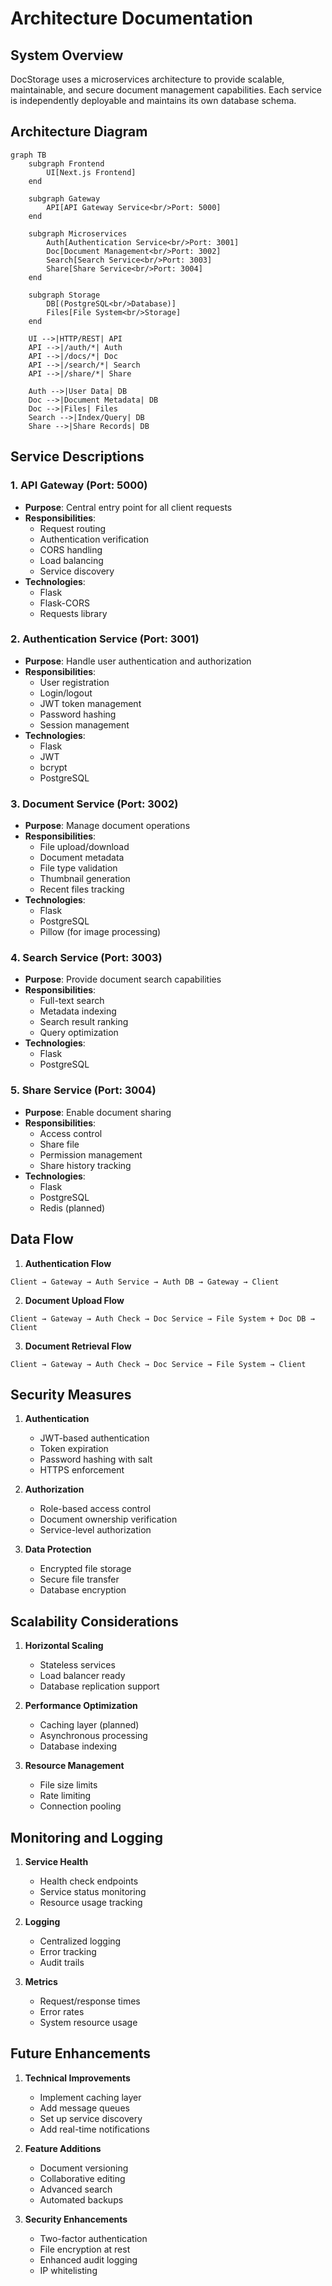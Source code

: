 # Architecture Documentation

## System Overview

DocStorage uses a microservices architecture to provide scalable, maintainable, and secure document management capabilities. Each service is independently deployable and maintains its own database schema.

## Architecture Diagram
```mermaid
graph TB
    subgraph Frontend
        UI[Next.js Frontend]
    end

    subgraph Gateway
        API[API Gateway Service<br/>Port: 5000]
    end

    subgraph Microservices
        Auth[Authentication Service<br/>Port: 3001]
        Doc[Document Management<br/>Port: 3002]
        Search[Search Service<br/>Port: 3003]
        Share[Share Service<br/>Port: 3004]
    end

    subgraph Storage
        DB[(PostgreSQL<br/>Database)]
        Files[File System<br/>Storage]
    end

    UI -->|HTTP/REST| API
    API -->|/auth/*| Auth
    API -->|/docs/*| Doc
    API -->|/search/*| Search
    API -->|/share/*| Share

    Auth -->|User Data| DB
    Doc -->|Document Metadata| DB
    Doc -->|Files| Files
    Search -->|Index/Query| DB
    Share -->|Share Records| DB
```

## Service Descriptions

### 1. API Gateway (Port: 5000)
- **Purpose**: Central entry point for all client requests
- **Responsibilities**:
  - Request routing
  - Authentication verification
  - CORS handling
  - Load balancing
  - Service discovery
- **Technologies**:
  - Flask
  - Flask-CORS
  - Requests library

### 2. Authentication Service (Port: 3001)
- **Purpose**: Handle user authentication and authorization
- **Responsibilities**:
  - User registration
  - Login/logout
  - JWT token management
  - Password hashing
  - Session management
- **Technologies**:
  - Flask
  - JWT
  - bcrypt
  - PostgreSQL

### 3. Document Service (Port: 3002)
- **Purpose**: Manage document operations
- **Responsibilities**:
  - File upload/download
  - Document metadata
  - File type validation
  - Thumbnail generation
  - Recent files tracking
- **Technologies**:
  - Flask
  - PostgreSQL
  - Pillow (for image processing)

### 4. Search Service (Port: 3003)
- **Purpose**: Provide document search capabilities
- **Responsibilities**:
  - Full-text search
  - Metadata indexing
  - Search result ranking
  - Query optimization
- **Technologies**:
  - Flask
  - PostgreSQL

### 5. Share Service (Port: 3004)
- **Purpose**: Enable document sharing
- **Responsibilities**:
  - Access control
  - Share file 
  - Permission management
  - Share history tracking
- **Technologies**:
  - Flask
  - PostgreSQL
  - Redis (planned)

## Data Flow

1. **Authentication Flow**
```
Client → Gateway → Auth Service → Auth DB → Gateway → Client
```

2. **Document Upload Flow**
```
Client → Gateway → Auth Check → Doc Service → File System + Doc DB → Client
```

3. **Document Retrieval Flow**
```
Client → Gateway → Auth Check → Doc Service → File System → Client
```

## Security Measures

1. **Authentication**
   - JWT-based authentication
   - Token expiration
   - Password hashing with salt
   - HTTPS enforcement

2. **Authorization**
   - Role-based access control
   - Document ownership verification
   - Service-level authorization

3. **Data Protection**
   - Encrypted file storage
   - Secure file transfer
   - Database encryption

## Scalability Considerations

1. **Horizontal Scaling**
   - Stateless services
   - Load balancer ready
   - Database replication support

2. **Performance Optimization**
   - Caching layer (planned)
   - Asynchronous processing
   - Database indexing

3. **Resource Management**
   - File size limits
   - Rate limiting
   - Connection pooling

## Monitoring and Logging

1. **Service Health**
   - Health check endpoints
   - Service status monitoring
   - Resource usage tracking

2. **Logging**
   - Centralized logging
   - Error tracking
   - Audit trails

3. **Metrics**
   - Request/response times
   - Error rates
   - System resource usage

## Future Enhancements

1. **Technical Improvements**
   - Implement caching layer
   - Add message queues
   - Set up service discovery
   - Add real-time notifications

2. **Feature Additions**
   - Document versioning
   - Collaborative editing
   - Advanced search
   - Automated backups

3. **Security Enhancements**
   - Two-factor authentication
   - File encryption at rest
   - Enhanced audit logging
   - IP whitelisting 